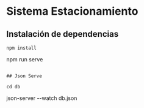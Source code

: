 # Sistema Estacionamiento

## Instalación de dependencias
```
npm install
```

npm run serve
```

## Json Serve

cd db 
```
json-server --watch db.json
```
